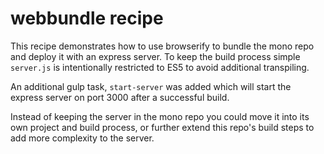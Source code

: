 # webbundle recipe

This recipe demonstrates how to use browserify to bundle the mono repo and deploy it with an express server. To keep the build process simple `server.js` is intentionally restricted to ES5 to avoid additional transpiling.

An additional gulp task, `start-server` was added which will start the express server on port 3000 after a successful build.

Instead of keeping the server in the mono repo you could move it into its own project and build process, or further extend this repo's build steps to add more complexity to the server.  